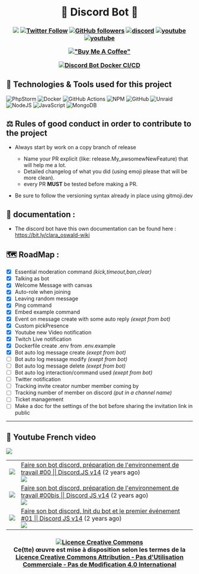 <h1 align=center>🤖 Discord Bot 🤖</h1>
<h3 align="center">

![](https://komarev.com/ghpvc/?username=DrLanderf&label=Views&color=lightgrey)
[![Twitter Follow](https://img.shields.io/twitter/follow/LanderfCorp?label=Follow)](https://twitter.com/intent/follow?screen_name=LanderfCorp)
[![GitHub followers](https://img.shields.io/github/followers/DrLanderf?label=Follow&style=social)](https://github.com/Drlanderf)
[![discord](https://img.shields.io/badge/Join_Discord-5865F2.svg?&style=flat-square&logo=discord&logoColor=white&link=https://discord.gg/rqNgRkvZsq)](https://discord.gg/rqNgRkvZsq)
[![youtube](https://img.shields.io/youtube/channel/subscribers/UCnK7oWn1A7RvKiB19ZIECZg?style=social)](https://www.youtube.com/channel/UCnK7oWn1A7RvKiB19ZIECZg)
[![youtube](https://img.shields.io/twitch/status/doc_landerf?style=social)](https://www.twitch.tv/doc_landerf)

[!["Buy Me A Coffee"](https://www.buymeacoffee.com/assets/img/custom_images/orange_img.png)](https://www.buymeacoffee.com/landerf0311)

[![Discord Bot Docker CI/CD](https://github.com/Drlanderf/clara_oswald/actions/workflows/Discord-Bot_Release_docker-image.yml/badge.svg)](https://github.com/Drlanderf/clara_oswald/actions/workflows/Discord-Bot_Release_docker-image.yml)

</h3>

## 🧰 Technologies & Tools used for this project
![PhpStorm](https://img.shields.io/badge/phpstorm-143?style=for-the-badge&logo=phpstorm&logoColor=black&color=black&labelColor=darkorchid)
![Docker](https://img.shields.io/badge/docker-%230db7ed.svg?style=for-the-badge&logo=docker&logoColor=white)
![GitHub Actions](https://img.shields.io/badge/github%20actions-%232671E5.svg?style=for-the-badge&logo=githubactions&logoColor=white)
![NPM](https://img.shields.io/badge/NPM-%23000000.svg?style=for-the-badge&logo=npm&logoColor=white)
![GitHub](https://img.shields.io/badge/github-%23121011.svg?style=for-the-badge&logo=github&logoColor=white)
![Unraid](https://img.shields.io/badge/unraid-%23F15A2C.svg?style=for-the-badge&logo=unraid&logoColor=white)
![NodeJS](https://img.shields.io/badge/node.js-6DA55F?style=for-the-badge&logo=node.js&logoColor=white)
![JavaScript](https://img.shields.io/badge/javascript-%23323330.svg?style=for-the-badge&logo=javascript&logoColor=%23F7DF1E)
![MongoDB](https://img.shields.io/badge/MongoDB-4EA94B?style=for-the-badge&logo=mongodb&logoColor=white)



## ⚖️ Rules of good conduct in order to contribute to the project

- Always start by work on a copy branch of release
    - Name your PR explicit (like: release.My_awsomewNewFeature) that will help me a lot.
	- Detailed changelog of what you did (using emoji please that will be more clean).
	- every PR **MUST** be tested before making a PR.

- Be sure to follow the versioning syntax already in place using gitmoji.dev

## 📝 documentation :

- The discord bot have this own documentation can be found here : https://bit.ly/clara_oswald-wiki

## 🗺️ RoadMap :
  - [X] Essential moderation command *(kick,timeout,ban,clear)*
  - [X] Talking as bot
  - [X] Welcome Message with canvas
  - [X] Auto-role when joining
  - [X] Leaving random message
  - [X] Ping command
  - [X] Embed example command
  - [X] Event on message create with some auto reply *(exept from bot)*
  - [X] Custom pickPresence
  - [X] Youtube new Video notification
  - [X] Twitch Live notification
  - [X] Dockerfile create .env from .env.example
  - [X] Bot auto log message create *(exept from bot)*
  - [ ] Bot auto log message modify *(exept from bot)*
  - [ ] Bot auto log message delete *(exept from bot)*
  - [ ] Bot auto log interaction/command used *(exept from bot)*
  - [ ] Twitter notification
  - [ ] Tracking invite creator number member coming by
  - [ ] Tracking number of member on discord *(put in a channel name)*
  - [ ] Ticket management
  - [ ] Make a doc for the settings of the bot before sharing the invitation link in public

---

## 📜 Youtube French video

<img src="https://img.shields.io/youtube/channel/subscribers/UCnK7oWn1A7RvKiB19ZIECZg?style=for-the-badge"></img>
<table>

<tr>
<td><img src="https://img.youtube.com/vi/3coo6NVhHLY/default.jpg"></img></td>
<td>
<a href="https://www.youtube.com/watch?v=3coo6NVhHLY">Faire son bot discord, préparation de l&#39;environnement de travail #00 || Discord.JS v14</a> (2 years ago) <br/>
<img src="https://img.shields.io/youtube/views/3coo6NVhHLY?style=flat-square"> </img>
</td>
</tr>
<tr>
<td><img src="https://img.youtube.com/vi/_3ZPngikmQI/default.jpg"></img></td>
<td>
<a href="https://www.youtube.com/watch?v=_3ZPngikmQI">Faire son bot discord, préparation de l&#39;environnement de travail #00bis || Discord JS v14</a> (2 years ago) <br/>
<img src="https://img.shields.io/youtube/views/_3ZPngikmQI?style=flat-square"> </img>
</td>
</tr>
<tr>
<td><img src="https://img.youtube.com/vi/vn788hCSlXI/default.jpg"></img></td>
<td>
<a href="https://www.youtube.com/watch?v=vn788hCSlXI">Faire son bot discord,  Init du bot et le premier événement #01 || Discord JS v14</a> (2 years ago) <br/>
<img src="https://img.shields.io/youtube/views/vn788hCSlXI?style=flat-square"> </img>
</td>
</tr>
</table>

<h3 align="center">
  <a rel="license" href="http://creativecommons.org/licenses/by-nc-nd/4.0/">
    <img alt="Licence Creative Commons" style="border-width:0" src="https://i.creativecommons.org/l/by-nc-nd/4.0/88x31.png" />
  </a>
  <br />
  Ce(tte) œuvre est mise à disposition selon les termes de la
  <a rel="license" href="http://creativecommons.org/licenses/by-nc-nd/4.0/">
    Licence Creative Commons Attribution - Pas d&#39;Utilisation Commerciale - Pas de Modification 4.0 International
  </a>
</h3>

